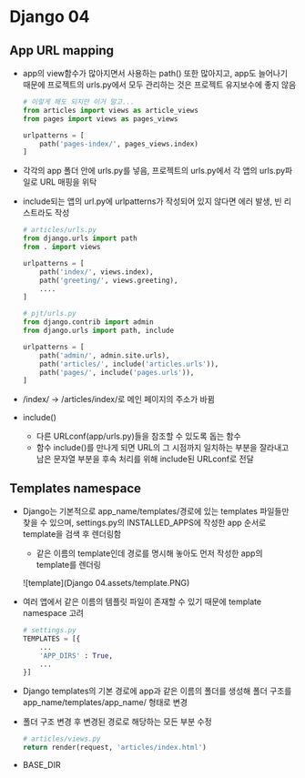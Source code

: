 # Django 04

## App URL mapping

- app의 view함수가 많아지면서 사용하는 path() 또한 많아지고, app도 늘어나기 때문에 프로젝트의 urls.py에서 모두 관리하는 것은 프로젝트 유지보수에 좋지 않음

  ```python
  # 이렇게 해도 되지만 이거 말고...
  from articles import views as article_views
  from pages import views as pages_views
  
  urlpatterns = [
      path('pages-index/', pages_views.index)
  ]
  ```

- 각각의 app 폴더 안에 urls.py를 넣음, 프로젝트의 urls.py에서 각 앱의 urls.py파일로 URL 매핑을 위탁

- include되는 앱의 url.py에 urlpatterns가 작성되어 있지 않다면 에러 발생, 빈 리스트라도 작성

  ```python
  # articles/urls.py
  from django.urls import path
  from . import views
  
  urlpatterns = [
      path('index/', views.index),
      path('greeting/', views.greeting),
      ....
  ]
  
  # pjt/urls.py
  from django.contrib import admin
  from django.urls import path, include
  
  urlpatterns = [
      path('admin/', admin.site.urls),
      path('articles/', include('articles.urls')),
      path('pages/', include('pages.urls')),
  ]
  ```

- /index/ -> /articles/index/로 메인 페이지의 주소가 바뀜
- include()
  - 다른 URLconf(app/urls.py)들을 참조할 수 있도록 돕는 함수
  - 함수 include()를 만나게 되면 URL의 그 시점까지 일치하는 부분을 잘라내고 남은 문자열 부분을 후속 처리를 위해 include된 URLconf로 전달

## Templates namespace

- Django는 기본적으로 app_name/templates/경로에 있는 templates 파일들만 찾을 수 있으며, settings.py의 INSTALLED_APPS에 작성한 app 순서로 template을 검색 후 렌더링함

  - 같은 이름의 template인데 경로를 명시해 놓아도 먼저 작성한 app의 template를 렌더링

  ![template](Django 04.assets/template.PNG)

- 여러 앱에서 같은 이름의 템플릿 파일이 존재할 수 있기 때문에 template namespace 고려

  ```python
  # settings.py
  TEMPLATES = [{
      ...
      'APP_DIRS' : True,
      ...
  }]
  ```

- Django templates의 기본 경로에 app과 같은 이름의 폴더를 생성해 폴더 구조를 app_name/templates/app_name/ 형태로 변경

- 폴더 구조 변경 후 변경된 경로로 해당하는 모든 부분 수정

  ```python
  # articles/views.py
  return render(request, 'articles/index.html')
  ```


- BASE_DIR